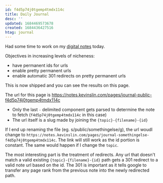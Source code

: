 ```yaml
---
id: f4d5p74j0tgemp4tmdx114c
title: Daily Journal
desc: ''
updated: 1684469573678
created: 1684436427516
htag: journal
---
```


Had some time to work on my [digital notes](https://github.com/kevinslin/kevinweblog.git) today. 

Objectives in increasing levels of nicheness: 
- have permanent ids for urls
- enable pretty permanent urls
- enable automatic 301 redirects on pretty permanent urls

This is now shipped and you can see the results on this page. 

The url for this page is https://notes.kevinslin.com/pages/journal-public-f4d5p74j0tgemp4tmdx114c
- Only the last `-` delimited component gets parsed to determine the note to fetch (`f4d5p74j0tgemp4tmdx114c` in this case)
- The url itself is a slug made by joining the `{topic}-{filename}-{id}`

If I end up renaming the file (eg. s/public/somethingelse/g), the url woudl change to `https://notes.kevinslin.com/pages/journal-somethingelse-f4d5p74j0tgemp4tmdx114c`. The link will still work as the id portion is constant. The same would happen if I change the `topic`.

The most interesting part is the treatment of redirects. Any url that doesn't match a valid existing `{topic}-{filename}-{id}` path gets a 301 redirect to a valid note url based on the id. The 301 is important as it tells google to transfer any page rank from the previous note into the newly redirected path. 

<!-- [[daily.journal.2023.05.18.public.scratch]] -->
